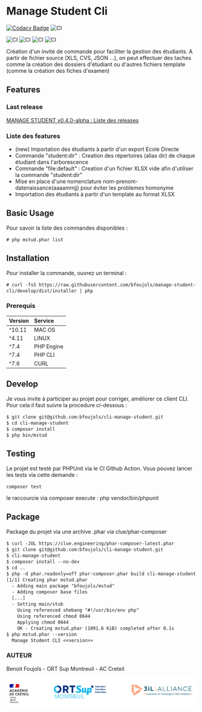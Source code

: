 # Manage Student Cli

[![Codacy Badge](https://app.codacy.com/project/badge/Grade/df1ed0cf2b5a46e68a822e674ca8e671)](https://www.codacy.com/gh/bfoujols/manage-student-cli/dashboard?utm_source=github.com&amp;utm_medium=referral&amp;utm_content=bfoujols/manage-student-cli&amp;utm_campaign=Badge_Grade)
![CI](https://github.com/bfoujols/manage-student-cli/actions/workflows/codacy.yml/badge.svg)

![CI](https://img.shields.io/badge/php-7.4%20to%208.1-777bb3.svg?logo=php&logoColor=white&labelColor=555555)
![CI](https://github.com/bfoujols/manage-student-cli/actions/workflows/testing.yml/badge.svg)
![CI](https://github.com/bfoujols/manage-student-cli/actions/workflows/testing-php80.yml/badge.svg)
![CI](https://github.com/bfoujols/manage-student-cli/actions/workflows/testing-php81.yml/badge.svg)

Création d'un invité de commande pour faciliter la gestion des étudiants.
A partir de fichier source (XLS, CVS, JSON ...), on peut effectuer des taches comme la création des dossiers d'étudiant
ou d'autres fichiers template (comme la création des fiches d'examen)

## Features

### Last release

[MANAGE STUDENT v0.4.0-alpha : Liste des releases](https://github.com/bfoujols/manage-student-cli/blob/main/CHANGELOG.md)

### Liste des features

* (new) Importation des étudiants à partir d'un export Ecole Directe
* Commande "student:dir" : Creation des répertoires (alias dir) de chaque étudiant dans l'arborescence
* Commande "file:default" : Creation d'un fichier XLSX vide afin d'utiliser la commande "student:dir"
* Mise en place d'une nomenclature nom-prenom-datenaissance(aaaammjj) pour éviter les problemes homonyme
* Importation des étudiants à partir d'un template au format XLSX

## Basic Usage

Pour savoir la liste des commandes disponibles :

``` shell
# php mstud.phar list
```

## Installation

Pour installer la commande, ouvrez un terminal :

``` shell
# curl -fsS https://raw.githubusercontent.com/bfoujols/manage-student-cli/develop/dist/installer | php
```

### Prerequis

| Version | Service    |
|:--------|:-----------|
| ^10.11  | MAC OS     |
| ^4.11   | LINUX      |
| ^7.4    | PHP Engine | 
| ^7.4    | PHP CLI    |
| ^7.6    | CURL       |

## Develop

Je vous invite à participer au projet pour corriger, améliorer ce client CLI. Pour cela il faut suivre la procedure
ci-dessous :

```shell
$ git clone git@github.com:bfoujols/cli-manage-student.git
$ cd cli-manage-student
$ composer install
$ php bin/mstud 
```

## Testing

Le projet est testé par PHPUnit via le CI Github Action. Vous pouvez lancer les tests via cette demande :

```shell
composer test
```

le raccourcie via composer execute : php vendor/bin/phpunit

## Package

Package du projet via une archive .phar via clue/phar-composer

``` shell
$ curl -JOL https://clue.engineering/phar-composer-latest.phar
$ git clone git@github.com:bfoujols/cli-manage-student.git
$ cli-manage-student
$ composer install --no-dev
$ cd ..
$ php -d phar.readonly=off phar-composer.phar build cli-manage-student
[1/1] Creating phar mstud.phar
  - Adding main package "bfoujols/mstud"
  - Adding composer base files
  [...]
  - Setting main/stub
    Using referenced shebang "#!/usr/bin/env php"
    Using referenced chmod 0644
    Applying chmod 0644
    OK - Creating mstud.phar (1091.6 KiB) completed after 0.1s
$ php mstud.phar --version
  Manage Student CLI <<version>>
```

### AUTEUR

Benoit Foujols - ORT Sup Montreuil - AC Creteil

![signature](https://github.com/bfoujols/bfoujols/blob/main/assets/bfoujols-sign-all-fine.png?raw=true)
